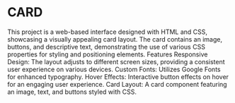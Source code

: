 # CARD
This project is a web-based interface designed with HTML and CSS, showcasing a visually appealing card layout. The card contains an image, buttons, and descriptive text, demonstrating the use of various CSS properties for styling and positioning elements.
Features
Responsive Design: The layout adjusts to different screen sizes, providing a consistent user experience on various devices.
Custom Fonts: Utilizes Google Fonts for enhanced typography.
Hover Effects: Interactive button effects on hover for an engaging user experience.
Card Layout: A card component featuring an image, text, and buttons styled with CSS.
